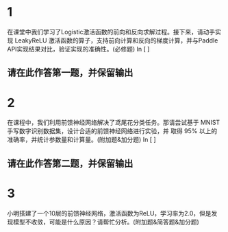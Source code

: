 # 1
在课堂中我们学习了Logistic激活函数的前向和反向求解过程。接下来，请动手实现 LeakyReLU 激活函数的算子，支持前向计算和反向的梯度计算，并与Paddle API实现结果对比，验证实现的准确性。(必修题)
In [ ]
## 请在此作答第一题，并保留输出

# 2
在课程中，我们利用前馈神经网络解决了鸢尾花分类任务。那请尝试基于 MNIST 手写数字识别数据集，设计合适的前馈神经网络进行实验，并 取得 95% 以上的准确率，并统计参数量和计算量。(附加题&加分题)
In [ ]
## 请在此作答第二题，并保留输出

# 3
小明搭建了一个10层的前馈神经网络，激活函数为ReLU，学习率为2.0，但是发现模型不收敛，可能是什么原因？请帮忙分析。(附加题&简答题&加分题)

